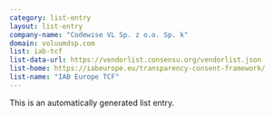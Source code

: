 ```yaml
---
category: list-entry
layout: list-entry
company-name: "Codewise VL Sp. z o.o. Sp. k"
domain: voluumdsp.com
list: iab-tcf
list-data-url: https://vendorlist.consensu.org/vendorlist.json
list-home: https://iabeurope.eu/transparency-consent-framework/
list-name: "IAB Europe TCF"
---
```


This is an automatically generated list entry.
